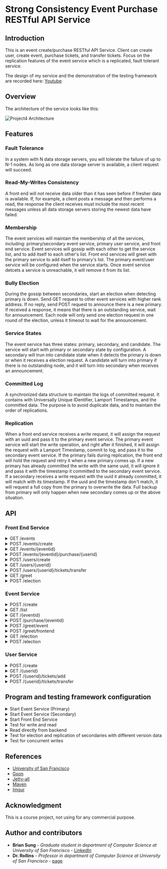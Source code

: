 # Strong Consistency Event Purchase RESTful API Service

## Introduction

This is an event create/purchase RESTful API Service. Client can create user, create event, purchase tickets, and transfer tickets. Focus on the replication features of the event service which is a replicated, fault tolerant service.

The design of my service and the demonstration of the testing framework are recorded here: [Youtube](https://youtu.be/fq_06zrdYSk?t=17m53s)

## Overview

The architecture of the service looks like this:

![Project4 Architecture](https://i.imgur.com/g14jmLB.jpg)

## Features

### Fault Tolerance

In a system with N data storage servers, you will tolerate the failure of up to N-1 nodes. As long as one data storage server is available, a client request will succeed.

### Read-My-Writes Consistency

A front end will not receive data older than it has seen before if fresher data is available. If, for example, a client posts a message and then performs a read, the response the client receives must include the most recent messages unless all data storage servers storing the newest data have failed.

### Membership

The event services will maintain the membership of all the services, including: primary/secondary event service, primary user service, and front end service. Event services will gossip with each other to get the service list, and to add itself to each other's list. Front end services will greet with the primary service to add itself to primary's list. The primary event/user service will be configured when the service starts. Once event service detcets a service is unreachable, it will remove it from its list.

### Bully Election

During the gossip between secondaries, start an election when detecting primary is down. Send GET request to other event services with higher rank address. If no reply, send POST request to announce there is a new primary. If received a response, it means that there is an outstanding service, wait for announcement. Each node will only send one election request in one round of the election, unless it timeout to wait for the announcement.

### Service States

The event service has three states: primary, secondary, and candidate. The service will start with primary or secondary state by configuration. A secondary will trun into candidate state when it detects the primary is down or when it receives a election request. A candidate will turn into primary if there is no outstanding node, and it will turn into secondary when receives an announcement.

### Committed Log

A synchronized data structure to maintain the logs of committed request. It contains with Universally Unique IDentifier, Lamport Timestamps, and the committed data. The purpose is to avoid duplicate data, and to maintain the order of replications.

### Replication

When a front end service receives a write request, it will assign the request with an uuid and pass it to the primary event service. The primary event service will start the write operation, and right after it finished, it will assign the request with a Lamport Timestamp, commit to log, and pass it to the secondary event service. If the primary fails during replication, the front end will hold the request and retry it when a new primary comes up. If a new primary has already committed the write with the same uuid, it will ignore it and pass it with the timestamp it committed to the secondary event service. If a secondary receives a write request with the uuid it already committed, it will match with its timestamp. If the uuid and the timestamp don't match, it will request a full copy from the primary to overwrite the data. Full backup from primary will only happen when new secondary comes up or the above situation.

## API

### Front End Service

<details>
<summary>GET /events</summary>

Responses:

<table>
	<tr><td>Code</td><td>Description</td></tr>
	<tr><td>200</td><td>Event Details<br/>
<pre>
[
	{
		"eventid": 0, 
		"eventname": "string", 
		"userid": 0,		
		"avail": 0, 
		"purchased": 0
	} 
]
	</pre></td></tr>
	<tr><td>400</td><td>No events found</td></tr>
</table>
</details>


<details>
<summary>POST /events/create </summary>
	
Body:

<pre>
{
	"userid": 0,
	"eventname": "string",
	"numtickets": 0
}
</pre>

Responses:

<table>
	<tr><td>Code</td><td>Description</td></tr>
	<tr><td>200</td><td>Event created
<pre>
{
	"eventid": 0
}	
</pre></td></tr>
	<tr><td>400</td><td>Event unsuccessfully created</td></tr>
</table>
</details>

<details>
<summary>GET /events/{eventid}</summary>

Responses:

<table>
	<tr><td>Code</td><td>Description</td></tr>
	<tr><td>200</td><td>Event Details<br/>
<pre>
{
	"eventid": 0, 
	"eventname": "string", 
	"userid": 0,		
	"avail": 0, 
	"purchased": 0
}
</pre></td></tr>
	<tr><td>400</td><td>Event not found</td></tr>
</table>
</details>

<details>
<summary>POST /events/{eventid}/purchase/{userid}</summary>
Body:

<pre>
{
	"tickets": 0
}
</pre>


Responses:

<table>
	<tr><td>Code</td><td>Description</td></tr>
	<tr><td>200</td><td>Tickets purchased</td></tr>
	<tr><td>400</td><td>Tickets could not be purchased</td></tr>
</table>
</details>

<details>
<summary>POST /users/create</summary>

Body:

<pre>
{
	"username": "string"
}
</pre>

Responses:

<table>
	<tr><td>Code</td><td>Description</td></tr>
	<tr><td>200</td><td>User created<br/>
<pre>
{
	"userid": 0
}	
</pre></td></tr>
	<tr><td>400</td><td>User could not be created</td></tr>
</table>
</details>

<details>
<summary>GET /users/{userid}</summary>

Responses:

<table>
	<tr><td>Code</td><td>Description</td></tr>
	<tr><td>200</td><td>User Details<br/>
<pre>
{
	"userid": 0,
	"username": "string",
	"tickets": [
		{
			"eventid": 0, 
			"eventname": "string", 
			"userid": 0,		
			"avail": 0, 
			"purchased": 0
		}
	]	
}
</pre></td></tr>
	<tr><td>400</td><td>User not found</td></tr>
</table>
</details>

<details>
<summary>POST /users/{userid}/tickets/transfer</summary>

Body:
<pre>
{
	"eventid": 0,
	"tickets": 0,
	"targetuser": 0
}
</pre>

Responses:

<table>
	<tr><td>Code</td><td>Description</td></tr>
	<tr><td>200</td><td>Event tickets transferred</td></tr>
	<tr><td>400</td><td>Tickets could not be transferred</td></tr>
</table>

</details>

<details>
<summary>GET /greet</summary>

Responses:

<table>
	<tr><td>Code</td><td>Description</td></tr>
	<tr><td>200</td><td>Front End Service is running</td></tr>
</table>

</details>

<details>
<summary>POST /election</summary>

Body:
<pre>
{
	"port": 0
}
</pre>

Responses:

<table>
	<tr><td>Code</td><td>Description</td></tr>
	<tr><td>200</td><td>New primary event service has been configured</td></tr>
</table>

</details>


### Event Service

<details>
<summary>POST /create</summary>

Body:

<pre>
{
	"userid": 0,
	"eventname": "string",
	"numtickets": 0
}
</pre>

Responses:

<table>
	<tr><td>Code</td><td>Description</td></tr>
	<tr><td>200</td><td>Event created
<pre>
{
	"eventid": 0
}	
</pre></td></tr>
	<tr><td>400</td><td>Event unsuccessfully created</td></tr>

</table>
</details>

<details>
<summary>GET /list</summary>

Responses:

<table>
	<tr><td>Code</td><td>Description</td></tr>
	<tr><td>200</td><td>List of events <br/>
<pre>
[
	{
		"eventid": 0, 
		"eventname": "string", 
		"userid": 0,		
		"avail": 0, 
		"purchased": 0
	}
]	
</pre>
	</td></tr>
</table>
</details>

<details>
<summary>GET /{eventid}</summary>

Responses:

<table>
	<tr><td>Code</td><td>Description</td></tr>
	<tr><td>200</td><td>Event details<br/>
<pre>
{
	"eventid": 0, 
	"eventname": "string", 
	"userid": 0,		
	"avail": 0, 
	"purchased": 0
}
</pre>
	</tr>
	<tr><td>400</td><td>Event not found</tr>
</table>
</details>

<details>
<summary>POST /purchase/{eventid}</summary>

Body:

<pre>
{
	"userid": 0,
	"eventid": 0,
	"tickets": 0
}
</pre>

Responses:

<table>
	<tr><td>Code</td><td>Description</td></tr>
	<tr><td>200</td><td>Event tickets purchased</tr>
	<tr><td>400</td><td>Tickets could not be purchased</tr>
</table>

</details>

<details>
<summary>POST /greet/event</summary>

Body:

<pre>
{
	"port": 0,
}
</pre>

Responses:

<table>
	<tr><td>Code</td><td>Description</td></tr>
	<tr><td>200</td><td>Service list<br/>
<pre>
[
	{
		"service": "event",
		"address": "10.0.1.9:4599",
		"primary": true
	},
	{
		"service": "frontend",
		"address": "10.0.1.5:4560",
		"primary": false
	}
]
</pre>
	</tr>
	<tr><td>400</td><td>Service unreachable</tr>
</table>

</details>

<details>
<summary>POST /greet/frontend</summary>

Body:

<pre>
{
	"port": 0,
}
</pre>

Responses:

<table>
	<tr><td>Code</td><td>Description</td></tr>
	<tr><td>200</td><td>Service list<br/>
<pre>
[
	{
		"service": "event",
		"address": "10.0.1.9:4599",
		"primary": true
	},
	{
		"service": "frontend",
		"address": "10.0.1.5:4560",
		"primary": false
	}
]
</pre>
	</tr>
	<tr><td>400</td><td>Service unreachable</tr>
</table>

</details>

<details>
<summary>GET /election</summary>

Responses:

<table>
	<tr><td>Code</td><td>Description</td></tr>
	<tr><td>200</td><td>A service with higher rank is running</tr>
</table>

</details>

<details>
<summary>POST /election</summary>

Body:

<pre>
{
	"port": 0,
}
</pre>

Responses:

<table>
	<tr><td>Code</td><td>Description</td></tr>
	<tr><td>200</td><td>New primary event service has been configured</tr>
	<tr><td>400</td><td>Service unreachable</tr>
</table>

</details>


### User Service

<details>
<summary>POST /create</summary>

Body:

<pre>
{
	"username": "string"
}
</pre>

Responses:

<table>
	<tr><td>Code</td><td>Description</td></tr>
	<tr><td>200</td><td>User created<br/>
<pre>
{
	"userid": 0
}	
</pre>
</tr>
<tr><td>400</td><td>User unsuccessfully created</tr>
</table>
</details>

<details>
<summary>GET /{userid}</summary>

Responses:

<table>
	<tr><td>Code</td><td>Description</td></tr>
	<tr><td>200</td><td>User details<br/>
<pre>
{
	"userid": 0,
	"username": "string",
	"tickets": [
		{
			"eventid": 0
		}
	]
}
</pre>
</tr>
	<tr><td>400</td><td>User not found</tr>
</table>
</details>

<details>
<summary>POST /{userid}/tickets/add</summary>

Body:

<pre>
{
	"eventid": 0,
	"tickets": 0
}
</pre>

Responses:

<table>
	<tr><td>Code</td><td>Description</td></tr>
	<tr><td>200</td><td>Event tickets added</tr>
	<tr><td>400</td><td>Tickets could not be added</tr>

</table>
</details>

<details>
<summary>POST /{userid}/tickets/transfer</summary>

Body:

<pre>
{
	"eventid": 0,
	"tickets": 0,
	"targetuser": 0
}
</pre>

Responses:

<table>
	<tr><td>Code</td><td>Description</td></tr>
	<tr><td>200</td><td>Event tickets transfered</tr>
	<tr><td>400</td><td>Tickets could not be transfered</tr>
</table>

</details>


## Program and testing framework configuration

<details>
<summary>Start Event Service (Primary)</summary>

```
$ java -cp project4.jar EventService.EventServiceDriver -port <port> -primaryEvent this - primaryUser <address_of_primary_user>
```

</details>

<details>
<summary>Start Event Service (Secondary)</summary>

```
$ java -cp project4.jar EventService.EventServiceDriver -port <port> -primaryEvent <address_of_primary_event> - primaryUser <address_of_primary_user>
```

</details>

<details>
<summary>Start Front End Service</summary>

```
$ java -cp project4.jar FrontEndService.FrontEndDriver -port <port> -primaryEvent <address_of_primary_event> - primaryUser <address_of_primary_user>
```

</details>

<details>
<summary>Test for write and read</summary>

```
$ python test_wr.py <choose_0_to_2_for_different_eventname> <address_of_front_end>
```

</details>

<details>
<summary>Read directly from backend</summary>

```
$ python3 test_read_backend.py <address_of_event_service>
```

</details>

<details>
<summary>Test for election and replication of secondaries with different version data</summary>

```
$ python3 test_diff_ver.py <address_of_front_end>
```

</details>

</details>

<details>
<summary>Test for concurrent writes</summary>

```
$ java -cp project4.jar Usage.ConcurrentTest <0_for_create_1_for_purchase> <address_of_front_end> <times_of_test>
```

</details>


## References
* [University of San Francisco](https://www.usfca.edu/)
* [Gson](https://mvnrepository.com/artifact/com.google.code.gson/gson/2.8.2)
* [Jetty-all](https://mvnrepository.com/artifact/org.eclipse.jetty.aggregate/jetty-all/9.4.9.v20180320)
* [Maven](https://maven.apache.org/guides/getting-started/maven-in-five-minutes.html)
* [Imgur](https://imgur.com/)

## Acknowledgment

This is a course project, not using for any commercial purpose.

## Author and contributors

* **Brian Sung** - *Graduate student in department of Computer Science at University of San Francisco* - [LinkedIn](https://www.linkedin.com/in/ohbriansung/)
* **Dr. Rollins** - *Professor in department of Computer Science at University of San Francisco* - [page](http://srollins.cs.usfca.edu/)
